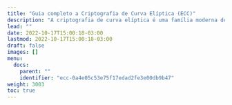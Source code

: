 ```yaml
---
title: "Guia completo a Criptografia de Curva Elíptica (ECC)"
description: "A criptografia de curva elíptica é uma família moderna de criptosistemas de chave pública, "
lead: ""
date: 2022-10-17T15:00:18-03:00
lastmod: 2022-10-17T15:00:18-03:00
draft: false
images: []
menu:
  docs:
    parent: ""
    identifier: "ecc-0a4e05c53e75f17edad2fe3e00db9b47"
weight: 3003
toc: true
--- 
```




